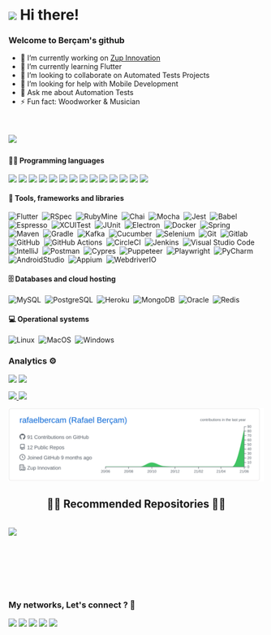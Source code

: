 
<h1 id="home"><img src="https://media.giphy.com/media/hvRJCLFzcasrR4ia7z/giphy.gif" width="30"/> Hi there! </h1>

### Welcome to Berçam's github 

- 🔭 I’m currently working on [Zup Innovation](https://github.com/ZupIT)
- 🌱 I’m currently learning Flutter
- 👯 I’m looking to collaborate on Automated Tests Projects
- 🤔 I’m looking for help with Mobile Development
- 💬 Ask me about Automation Tests
- ⚡ Fun fact: Woodworker & Musician
<h1><img src="https://media.giphy.com/media/l1KVb2dUcmuGG4tby/giphy.gif" width="350" height: 400px/></h1>


#### 👨‍💻 Programming languages

<p>
    <a href="#home"><img src=https://img.shields.io/badge/Shell%20-%23525252.svg?style=flat&logo=gnu-bash&"></a>
    <a href="#home"><img src=https://img.shields.io/badge/-Java%20-%23525252.svg?style=flat&logo=Java&logoColor=white&"></a>
    <a href="#home"><img src=https://img.shields.io/badge/-JavaScript%20-%23525252.svg?style=flat&logo=JavaScript&logoColor=yellow&"></a>
    <a href="#home"><img src=https://img.shields.io/badge/-TypeScript%20-%23525252.svg?style=flat&logo=TypeScript&logoColor=blue&"></a>
    <a href="#home"><img src=https://img.shields.io/badge/-React%20-%23525252.svg?style=flat&logo=React&logoColor=blue&"></a>
    <a href="#home"><img src=https://img.shields.io/badge/-Ruby%20-%23525252.svg?style=flat&logo=Ruby&logoColor=red&"></a>
    <a href="#home"><img src=https://img.shields.io/badge/-Golang%20-%23525252.svg?style=flat&logo=go&"></a>
    <a href="#home"><img src=https://img.shields.io/badge/-Kotlin%20-%23525252.svg?style=flat&logo=kotlin&"></a>
    <a href="#home"><img src=https://img.shields.io/badge/-Markdown%20-%23525252.svg?style=flat&logo=markdown&"></a>
    <a href="#home"><img src=https://img.shields.io/badge/-Dart%20-%23525252.svg?style=flat&logo=Dart&logoColor=blue&"></a>
    <a href="#home"><img src=https://img.shields.io/badge/-Nodejs%20-%23525252.svg?style=flat&logo=node.js&"></a>
    <a href="#home"><img src=https://img.shields.io/badge/-Python%20-%23525252.svg?style=flat&logo=Python&"></a>
    <a href="#home"><img src=https://img.shields.io/badge/-Clojure%20-%23525252.svg?style=flat&logo=Clojure&"></a>
    <a href="#home"><img src=https://img.shields.io/badge/SQL%20-%23525252.svg?style=flat&logo=amazon-dynamodb&"></a>
</p>


#### 🧰 Tools, frameworks and libraries
![Flutter](https://img.shields.io/badge/-Flutter%20-%23525252.svg?style=flat&logo=Flutter&logoColor=blue)&nbsp;
![RSpec](https://img.shields.io/badge/-RSpec%20-%23525252.svg?style=flat&logo=ruby&logoColor=red)&nbsp;
![RubyMine](https://img.shields.io/badge/-RubyMine%20-%23525252.svg?style=flat&logo=JetBrains&logoColor=red)&nbsp;
![Chai](https://img.shields.io/badge/-Chai%20-%23525252.svg?style=flat&logo=Chai&logoColor=red)&nbsp;
![Mocha](https://img.shields.io/badge/-Mocha%20-%23525252.svg?style=flat&logo=Mocha)&nbsp;
![Jest](https://img.shields.io/badge/-Jest%20-%23525252.svg?style=flat&logo=Jest&logoColor=pink)&nbsp;
![Babel](https://img.shields.io/badge/-Babel%20-%23525252.svg?style=flat&logo=Babel)&nbsp;
![Espresso](https://img.shields.io/badge/-Espresso%20-%23525252.svg?style=flat&logo=android&logoColor=green)&nbsp;
![XCUITest](https://img.shields.io/badge/-XCUITest%20-%23525252.svg?style=flat&logo=apple)&nbsp;
![JUnit](https://img.shields.io/badge/-JUnit%20-%23525252.svg?style=flat&logo=cachet)&nbsp;
![Electron](https://img.shields.io/badge/-Electron%20-%23525252.svg?style=flat&logo=Electron)&nbsp;
![Docker](https://img.shields.io/badge/-Docker%20-%23525252.svg?style=flat&logo=docker)&nbsp;
![Spring](https://img.shields.io/badge/-Spring%20-%23525252.svg?style=flat&logo=spring&logoColor=green)&nbsp;
![Maven](https://img.shields.io/badge/-Maven%20-%23525252.svg?style=flat&logo=apache-maven&logoColor=ffb9b4)&nbsp;
![Gradle](https://img.shields.io/badge/-Gradle%20-%23525252.svg?style=flat&logo=Gradle)&nbsp;
![Kafka](https://img.shields.io/badge/-Kafka%20-%23525252.svg?style=flat&logo=apache-kafka)&nbsp;
![Cucumber](https://img.shields.io/badge/-Cucumber%20-%23525252.svg?style=flat&logo=cucumber)&nbsp;
![Selenium](https://img.shields.io/badge/-Selenium%20-%23525252.svg?style=flat&logo=selenium)&nbsp;
![Git](https://img.shields.io/badge/-Git%20-%23525252.svg?style=flat&logo=git)&nbsp;
![Gitlab](https://img.shields.io/badge/-Gitlab%20-%23525252.svg?style=flat&logo=Gitlab)&nbsp;
![GitHub](https://img.shields.io/badge/-GitHub%20-%23525252.svg?style=flat&logo=github)&nbsp;
![GitHub Actions](https://img.shields.io/badge/GitHub%20Actions%20%20-%23525252.svg?style=flat&logo=github-actions&logoColor=white)&nbsp;
![CircleCI](https://img.shields.io/badge/CircleCI%20-%23525252.svg?style=flat&logo=circleci&logoColor=white)&nbsp;
![Jenkins](https://img.shields.io/badge/Jenkins%20-%23525252.svg?style=flat&logo=Jenkins)&nbsp;
![Visual Studio Code](https://img.shields.io/badge/-Visual%20Studio%20Code%20-%23525252.svg?style=flat&logo=visual-studio-code&logoColor=007ACC)&nbsp;
![IntelliJ](https://img.shields.io/badge/-IntelliJ%20-%23525252.svg?style=flat&logo=jetbrains)&nbsp;
![Postman](https://img.shields.io/badge/-Postman%20-%23525252.svg?style=flat&logo=postman)&nbsp;
![Cypres](https://img.shields.io/badge/-Cypress%20-%23525252.svg?style=flat&logo=cypress)&nbsp;
![Puppeteer](https://img.shields.io/badge/-Puppeteer%20-%23525252.svg?style=flat&logo=Puppeteer&logoColor=white)&nbsp;
![Playwright](https://img.shields.io/badge/-Playwright%20-%23525252.svg?style=flat&logo=node.js&logoColor=green)&nbsp;
![PyCharm](https://img.shields.io/badge/-PyCharm%20-%23525252.svg?style=flat&logo=Pycharm&logoColor=green)&nbsp;
![AndroidStudio](https://img.shields.io/badge/-AndroidStudio%20-%23525252.svg?style=flat&logo=android-studio)&nbsp;
![Appium](https://img.shields.io/badge/-Appium%20-%23525252.svg?style=flat&logo=selenium&logoColor=purple)&nbsp;
![WebdriverIO](https://img.shields.io/badge/-WebdriverIO%20-%23525252.svg?style=flat&logo=WebdriverIO)&nbsp;

#### 🗄️ Databases and cloud hosting
![MySQL](https://img.shields.io/badge/-MySQL%20-%23525252.svg?style=flat&logo=mysql&logoColor=white)&nbsp;
![PostgreSQL](https://img.shields.io/badge/-PostgreSQL%20-%23525252.svg?style=flat&logo=postgresql)&nbsp;
![Heroku](https://img.shields.io/badge/Heroku%20-%23525252.svg?style=flat&logo=Heroku&logoColor=purple)&nbsp;
![MongoDB](https://img.shields.io/badge/MongoDB%20-%23525252.svg?style=flat&logo=MongoDB)&nbsp;
![Oracle](https://img.shields.io/badge/Oracle%20-%23525252.svg?style=flat&logo=Oracle&logoColor=red)&nbsp;
![Redis](https://img.shields.io/badge/Redis%20-%23525252.svg?style=flat&logo=Redis)&nbsp;

#### 💻 Operational systems
![Linux](https://img.shields.io/badge/-Linux%20-%23525252.svg?style=flat&logo=linux&logoColor=white)&nbsp;
![MacOS](https://img.shields.io/badge/-MacOS%20-%23525252.svg?style=flat&logo=apple)&nbsp;
![Windows](https://img.shields.io/badge/-Windows%20-%23525252.svg?style=flat&logo=Windows)&nbsp;




### Analytics ⚙️
  
<p align="left">
  <img height="180em" src="https://github-readme-streak-stats.herokuapp.com/?user=rafaelbercam" />
  <img height="180em" src="https://user-images.githubusercontent.com/22433243/121538215-faa36d80-c9da-11eb-9dce-0def2d07ff62.gif" />
</p>  
  
<p align="left">
<a href="https://github.com/rafaelbercam">
  <img height="180em" src="https://github-readme-stats.vercel.app/api/?username=rafaelbercam&count_private=true&show_icons=true"/>
  <img height="180em" src="https://github-readme-stats.vercel.app/api/top-langs/?username=rafaelbercam&layout=compact&langs_count=8&hide=HCL"/>
</a>
</p>



[![](https://raw.githubusercontent.com/rafaelbercam/profile-summary-cards/master/profile-summary-card-output/github/0-profile-details.svg)](https://github.com/vn7n24fzkq/github-profile-summary-cards)



<h2 align="center">👨‍💻 Recommended Repositories 👨‍💻</h2>
<br>
<div width="100%" align="center">
  <a align="left" href="https://github.com/rafaelbercam/boilerplates" title="Boilerplates"><img align="left" height="115" src="https://github-readme-stats.vercel.app/api/pin/?username=rafaelbercam&repo=Boilerplates&theme=react&border_color=61dafb&border_radius=10"></a>
</div>
<br/>
<br></br><br></br><br></br>

### My networks, Let's connect ? 🤝

<p align="left">
<a href="https://www.linkedin.com/in/🤓-rafael-berçam-918a4718/"><img src="https://img.shields.io/badge/-rafaelbercam-0077B5?style=flat&logo=Linkedin&logoColor=white"/></a>
<a href="https://twitter.com/rbercam"><img src="https://img.shields.io/badge/-@rbercam-%231DA1F2?style=flat&logo=twitter&logoColor=white"/></a>
<a href="https://medium.com/@faelbercam"><img src="https://img.shields.io/badge/-@faelbercam-%2312100E?style=flat&logo=medium&logoColor=white"/></a>
<a href="https://dev.to/rafaelbercam"><img src="https://img.shields.io/badge/-rafaelbercam-%2312100E?style=flat&logo=dev.to&logoColor=white"/></a>
<a href="mailto:faelbercam@gmail.com"><img src="https://img.shields.io/badge/-faelbercam@gmail.com-D14836?style=flat&logo=Gmail&logoColor=white"/></a>
</p>

